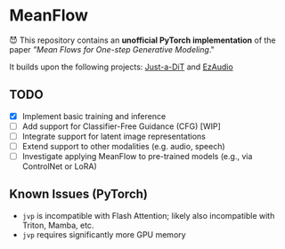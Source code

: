 # MeanFlow

😈 This repository contains an **unofficial PyTorch implementation** of the paper _"Mean Flows for One-step Generative Modeling_."

It builds upon the following projects: [Just-a-DiT](https://github.com/ArchiMickey/Just-a-DiT) and [EzAudio](https://github.com/haidog-yaqub/EzAudio)

## TODO
- [x] Implement basic training and inference
- [ ] Add support for Classifier-Free Guidance (CFG) [WIP]
- [ ] Integrate support for latent image representations
- [ ] Extend support to other modalities (e.g. audio, speech)
- [ ] Investigate applying MeanFlow to pre-trained models (e.g., via ControlNet or LoRA)

## Known Issues (PyTorch)
- `jvp` is incompatible with Flash Attention; likely also incompatible with Triton, Mamba, etc.
- `jvp` requires significantly more GPU memory
